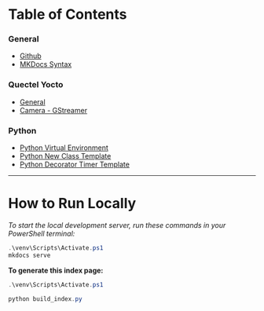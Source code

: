 # **Table of Contents**

### General
* [Github](gits.md)
* [MKDocs Syntax](MKDocs.md)

### Quectel Yocto
* [General](SC206E_General_Notes.md)
* [Camera - GStreamer](SC206E_GStreamer_Commands.md)

### Python
* [Python Virtual Environment](py-venv.md)
* [Python New Class Template](py-template.md)
* [Python Decorator Timer Template](py-timer_decorator.md)


-----
# **How to Run Locally**

*To start the local development server, run these commands in your PowerShell terminal:*

```powershell
.\venv\Scripts\Activate.ps1
mkdocs serve
```

**To generate this index page:**
```powershell
.\venv\Scripts\Activate.ps1
```
```powershell
python build_index.py
```

